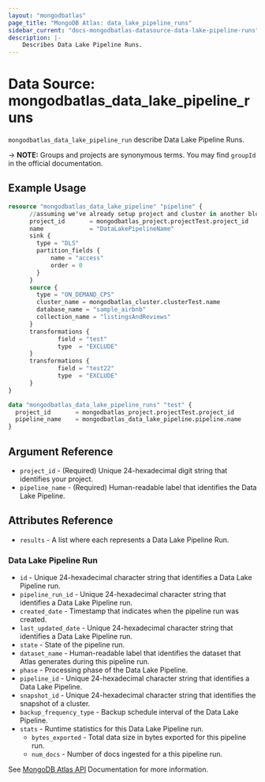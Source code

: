 ```yaml
---
layout: "mongodbatlas"
page_title: "MongoDB Atlas: data_lake_pipeline_runs"
sidebar_current: "docs-mongodbatlas-datasource-data-lake-pipeline-runs"
description: |-
    Describes Data Lake Pipeline Runs.
---
```


# Data Source: mongodbatlas_data_lake_pipeline_runs

`mongodbatlas_data_lake_pipeline_run` describe Data Lake Pipeline Runs.


-> **NOTE:** Groups and projects are synonymous terms. You may find `groupId` in the official documentation.

## Example Usage

```terraform
resource "mongodbatlas_data_lake_pipeline" "pipeline" {
      //assuming we've already setup project and cluster in another block
      project_id       = mongodbatlas_project.projectTest.project_id
      name             = "DataLakePipelineName"
      sink {
        type = "DLS"
        partition_fields {
            name = "access"
            order = 0
        }
      }
      source {
        type = "ON_DEMAND_CPS"
        cluster_name = mongodbatlas_cluster.clusterTest.name
        database_name = "sample_airbnb"
        collection_name = "listingsAndReviews"
      }
      transformations {
              field = "test"
              type  = "EXCLUDE"
      }
      transformations {
              field = "test22"
              type  = "EXCLUDE"
      }
}

data "mongodbatlas_data_lake_pipeline_runs" "test" {
  project_id       = mongodbatlas_project.projectTest.project_id
  pipeline_name    = mongodbatlas_data_lake_pipeline.pipeline.name
}
```

## Argument Reference

* `project_id` - (Required) Unique 24-hexadecimal digit string that identifies your project.
* `pipeline_name` - (Required) Human-readable label that identifies the Data Lake Pipeline.

## Attributes Reference
* `results` - A list where each represents a Data Lake Pipeline Run.

### Data Lake Pipeline Run

* `id` - Unique 24-hexadecimal character string that identifies a Data Lake Pipeline run.
* `pipeline_run_id` - Unique 24-hexadecimal character string that identifies a Data Lake Pipeline run.
* `created_date` - Timestamp that indicates when the pipeline run was created.
* `last_updated_date` - Unique 24-hexadecimal character string that identifies a Data Lake Pipeline run.
* `state` - State of the pipeline run.
* `dataset_name` - Human-readable label that identifies the dataset that Atlas generates during this pipeline run. 
* `phase` - Processing phase of the Data Lake Pipeline.
* `pipeline_id` - Unique 24-hexadecimal character string that identifies a Data Lake Pipeline.
* `snapshot_id` - Unique 24-hexadecimal character string that identifies the snapshot of a cluster.
* `backup_frequency_type` - Backup schedule interval of the Data Lake Pipeline.
* `stats` - Runtime statistics for this Data Lake Pipeline run.
  * `bytes_exported` - Total data size in bytes exported for this pipeline run.
  * `num_docs` - Number of docs ingested for a this pipeline run.

See [MongoDB Atlas API](https://www.mongodb.com/docs/atlas/reference/api-resources-spec/v2/#tag/Data-Lake-Pipelines/operation/listPipelineRuns) Documentation for more information.